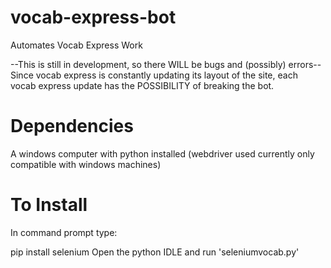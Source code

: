 # vocab-express-bot
Automates Vocab Express Work

--This is still in development, so there WILL be bugs and (possibly) errors--
Since vocab express is constantly updating its layout of the site, each vocab express update has the POSSIBILITY of breaking the bot.

# Dependencies

A windows computer with python installed (webdriver used currently only compatible with windows machines)

# To Install

In command prompt type:

pip install selenium
Open the python IDLE and run 'seleniumvocab.py'
